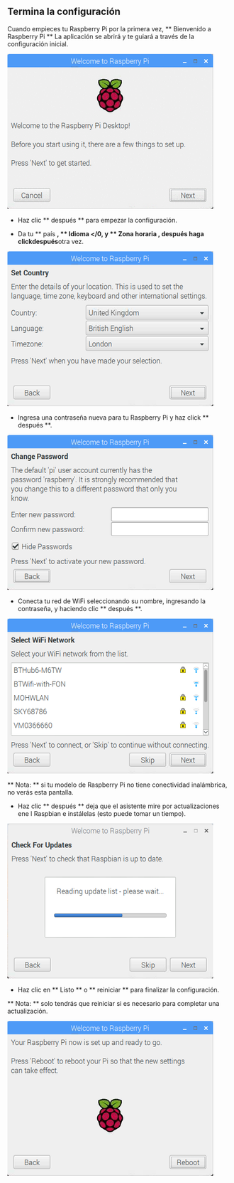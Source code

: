 ## Termina la configuración

Cuando empieces tu Raspberry Pi por la primera vez, ** Bienvenido a Raspberry Pi ** La aplicación se abrirá y te guiará a través de la configuración inicial.

![usar el asistente](images/piwiz.gif)

+ Haz clic ** después ** para empezar la configuración.

+ Da tu ** país **, ** Idioma </0, y ** Zona horaria **, después haga click**después**otra vez.</p></li> </ul> 
    
    ![asistente del país](images/piwiz2.PNG)
    
    + Ingresa una contraseña nueva para tu Raspberry Pi y haz click ** después **.
    
    ![contraseña del asistente pi](images/piwiz3.PNG)
    
    + Conecta tu red de WiFi seleccionando su nombre, ingresando la contraseña, y haciendo clic ** después **.
    
    ![asistente pi del wifi](images/piwiz4.PNG)
    
    ** Nota: ** si tu modelo de Raspberry Pi no tiene conectividad inalámbrica, no verás esta pantalla.
    
    + Haz clic ** después ** deja que el asistente mire por actualizaciones ene l Raspbian e instálelas (esto puede tomar un tiempo).
    
    ![asistente pi actualizando](images/piwiz6.PNG)
    
    + Haz clic en ** Listo ** o ** reiniciar ** para finalizar la configuración.
    
    ** Nota: ** solo tendrás que reiniciar si es necesario para completar una actualización.
    
    ![asistente pi completo](images/piwiz7.PNG)
